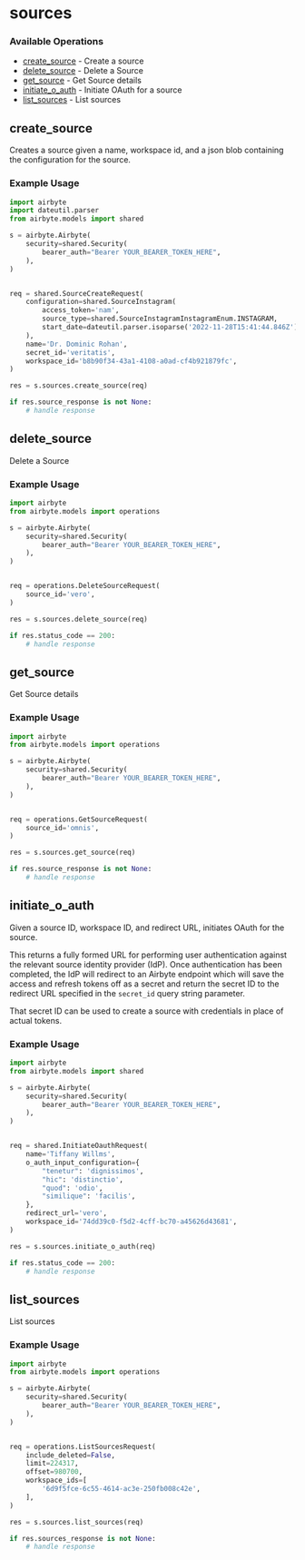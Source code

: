 # sources

### Available Operations

* [create_source](#create_source) - Create a source
* [delete_source](#delete_source) - Delete a Source
* [get_source](#get_source) - Get Source details
* [initiate_o_auth](#initiate_o_auth) - Initiate OAuth for a source
* [list_sources](#list_sources) - List sources

## create_source

Creates a source given a name, workspace id, and a json blob containing the configuration for the source.

### Example Usage

```python
import airbyte
import dateutil.parser
from airbyte.models import shared

s = airbyte.Airbyte(
    security=shared.Security(
        bearer_auth="Bearer YOUR_BEARER_TOKEN_HERE",
    ),
)


req = shared.SourceCreateRequest(
    configuration=shared.SourceInstagram(
        access_token='nam',
        source_type=shared.SourceInstagramInstagramEnum.INSTAGRAM,
        start_date=dateutil.parser.isoparse('2022-11-28T15:41:44.846Z'),
    ),
    name='Dr. Dominic Rohan',
    secret_id='veritatis',
    workspace_id='b8b90f34-43a1-4108-a0ad-cf4b921879fc',
)

res = s.sources.create_source(req)

if res.source_response is not None:
    # handle response
```

## delete_source

Delete a Source

### Example Usage

```python
import airbyte
from airbyte.models import operations

s = airbyte.Airbyte(
    security=shared.Security(
        bearer_auth="Bearer YOUR_BEARER_TOKEN_HERE",
    ),
)


req = operations.DeleteSourceRequest(
    source_id='vero',
)

res = s.sources.delete_source(req)

if res.status_code == 200:
    # handle response
```

## get_source

Get Source details

### Example Usage

```python
import airbyte
from airbyte.models import operations

s = airbyte.Airbyte(
    security=shared.Security(
        bearer_auth="Bearer YOUR_BEARER_TOKEN_HERE",
    ),
)


req = operations.GetSourceRequest(
    source_id='omnis',
)

res = s.sources.get_source(req)

if res.source_response is not None:
    # handle response
```

## initiate_o_auth

Given a source ID, workspace ID, and redirect URL, initiates OAuth for the source.

This returns a fully formed URL for performing user authentication against the relevant source identity provider (IdP). Once authentication has been completed, the IdP will redirect to an Airbyte endpoint which will save the access and refresh tokens off as a secret and return the secret ID to the redirect URL specified in the `secret_id` query string parameter.

That secret ID can be used to create a source with credentials in place of actual tokens.

### Example Usage

```python
import airbyte
from airbyte.models import shared

s = airbyte.Airbyte(
    security=shared.Security(
        bearer_auth="Bearer YOUR_BEARER_TOKEN_HERE",
    ),
)


req = shared.InitiateOauthRequest(
    name='Tiffany Willms',
    o_auth_input_configuration={
        "tenetur": 'dignissimos',
        "hic": 'distinctio',
        "quod": 'odio',
        "similique": 'facilis',
    },
    redirect_url='vero',
    workspace_id='74dd39c0-f5d2-4cff-bc70-a45626d43681',
)

res = s.sources.initiate_o_auth(req)

if res.status_code == 200:
    # handle response
```

## list_sources

List sources

### Example Usage

```python
import airbyte
from airbyte.models import operations

s = airbyte.Airbyte(
    security=shared.Security(
        bearer_auth="Bearer YOUR_BEARER_TOKEN_HERE",
    ),
)


req = operations.ListSourcesRequest(
    include_deleted=False,
    limit=224317,
    offset=980700,
    workspace_ids=[
        '6d9f5fce-6c55-4614-ac3e-250fb008c42e',
    ],
)

res = s.sources.list_sources(req)

if res.sources_response is not None:
    # handle response
```
